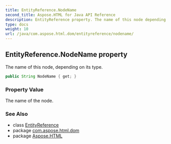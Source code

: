 ```yaml
---
title: EntityReference.NodeName
second_title: Aspose.HTML for Java API Reference
description: EntityReference property. The name of this node depending on its type
type: docs
weight: 10
url: /java/com.aspose.html.dom/entityreference/nodename/
---
```

## EntityReference.NodeName property

The name of this node, depending on its type.

```java
public String NodeName { get; }
```

### Property Value

The name of the node.

### See Also

* class [EntityReference](../)
* package [com.aspose.html.dom](../../entityreference/)
* package [Aspose.HTML](../../../)
